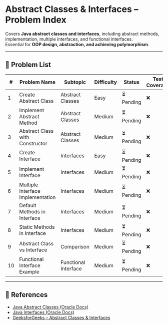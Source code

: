 # Abstract Classes & Interfaces – Problem Index

Covers **Java abstract classes and interfaces**, including abstract methods, implementation, multiple interfaces, and functional interfaces.  
Essential for **OOP design, abstraction, and achieving polymorphism**.

---

## 📌 Problem List

| # | Problem Name | Subtopic | Difficulty | Status | Test Coverage |
|---|--------------|----------|------------|--------|---------------|
| 1 | Create Abstract Class | Abstract Classes | Easy | ⏳ Pending | ❌ |
| 2 | Implement Abstract Method | Abstract Classes | Medium | ⏳ Pending | ❌ |
| 3 | Abstract Class with Constructor | Abstract Classes | Medium | ⏳ Pending | ❌ |
| 4 | Create Interface | Interfaces | Easy | ⏳ Pending | ❌ |
| 5 | Implement Interface | Interfaces | Medium | ⏳ Pending | ❌ |
| 6 | Multiple Interface Implementation | Interfaces | Medium | ⏳ Pending | ❌ |
| 7 | Default Methods in Interface | Interfaces | Medium | ⏳ Pending | ❌ |
| 8 | Static Methods in Interface | Interfaces | Medium | ⏳ Pending | ❌ |
| 9 | Abstract Class vs Interface | Comparison | Medium | ⏳ Pending | ❌ |
| 10 | Functional Interface Example | Functional Interface | Medium | ⏳ Pending | ❌ |

---

## 🔗 References

- [Java Abstract Classes (Oracle Docs)](https://docs.oracle.com/javase/tutorial/java/IandI/abstract.html)
- [Java Interfaces (Oracle Docs)](https://docs.oracle.com/javase/tutorial/java/IandI/createinterface.html)
- [GeeksforGeeks – Abstract Classes & Interfaces](https://www.geeksforgeeks.org/abstract-classes-in-java/)
